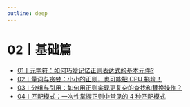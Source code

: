 ```yaml
---
outline: deep
---
```

# 02丨基础篇

- [01丨元字符：如何巧妙记忆正则表达式的基本元件?](./01.md)
- [02丨量词与贪婪：小小的正则，也可能把 CPU 拖垮！](./02.md)
- [03丨分组与引用：如何用正则实现更复杂的查找和替换操作？](./03.md)
- [04丨匹配模式：一次性掌握正则中常见的 4 种匹配模式](./04.md)
